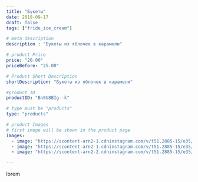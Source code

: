 ```yaml
---
title: "Букеты"
date: 2018-09-17
draft: false
tags: ["fride_ice_cream"]

# meta description
description : "Букеты из яблочек в карамели"

# product Price
price: "20.00"
priceBefore: "25.00"

# Product Short Description
shortDescription: "Букеты из яблочек в карамели"

#product ID
productID: "Bn0U8BIg--k"

# type must be "products"
type: "products"

# product Images
# first image will be shown in the product page
images:
  - image: "https://scontent-arn2-1.cdninstagram.com/v/t51.2885-15/e35/41151188_284205898973279_1267219643550684017_n.jpg?_nc_ht=scontent-arn2-1.cdninstagram.com&_nc_cat=111&_nc_ohc=0jy8m9y1fxwAX-7pkn-&se=7&tp=1&oh=c5ccc9e8b5d01d04d43cf82d7ccaf2eb&oe=605D5C7C&ig_cache_key=MTg3MDIxMTc4Mjg3NTU0ODY4OQ%3D%3D.2"
  - image: "https://scontent-arn2-1.cdninstagram.com/v/t51.2885-15/e35/41220213_338034316771302_8148144556451901989_n.jpg?_nc_ht=scontent-arn2-1.cdninstagram.com&_nc_cat=106&_nc_ohc=051UV_QmVbQAX-QDV0V&se=7&tp=1&oh=faf1b564d9d1c481c91618584afe23d4&oe=605D4C2A&ig_cache_key=MTg3MDIxMTgwMDM3NDI3Mjg0Nw%3D%3D.2"
  - image: "https://scontent-arn2-2.cdninstagram.com/v/t51.2885-15/e35/41342542_316884465784380_5115275722216479755_n.jpg?_nc_ht=scontent-arn2-2.cdninstagram.com&_nc_cat=100&_nc_ohc=hhaiSqJ2NuIAX_LZb6N&se=7&tp=1&oh=4147698a8b917f09dcb829e64cc77d8b&oe=605C4FF6&ig_cache_key=MTg3MDIxMTgxNzg5ODE1OTU0Mg%3D%3D.2"

---
```

lorem
